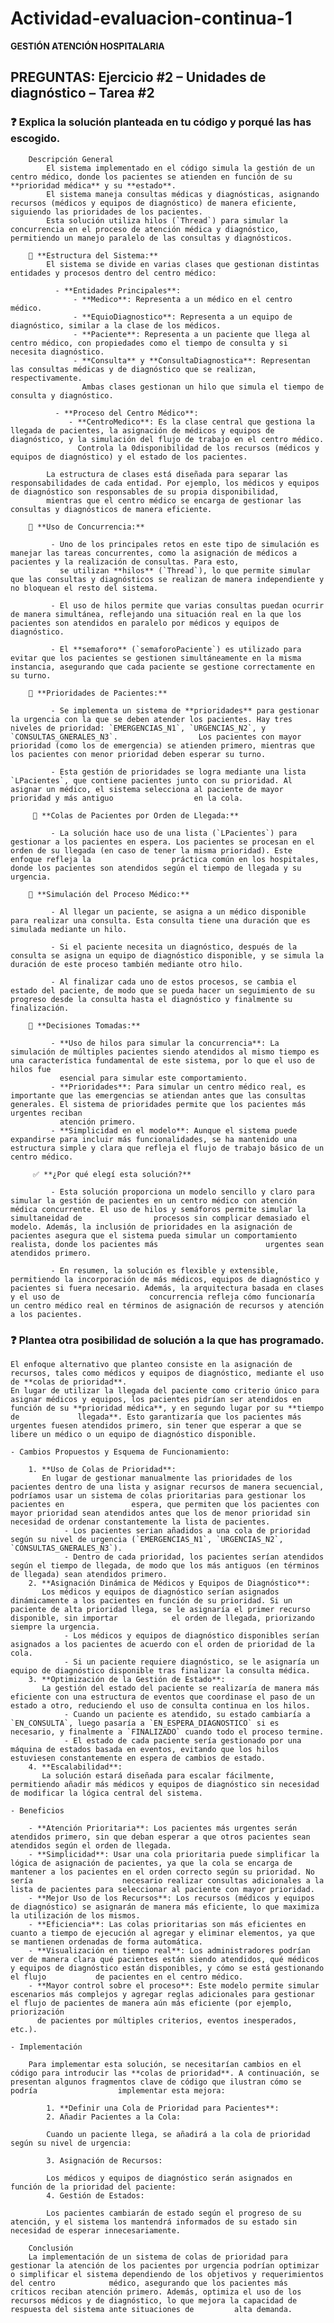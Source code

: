 # **Actividad-evaluacion-continua-1**
**GESTIÓN ATENCIÓN HOSPITALARIA**

## PREGUNTAS: Ejercicio #2 – Unidades de diagnóstico – Tarea #2

### ❓ Explica la solución planteada en tu código y porqué las has escogido.
    
        Descripción General
            El sistema implementado en el código simula la gestión de un centro médico, donde los pacientes se atienden en función de su **prioridad médica** y su **estado**. 
            El sistema maneja consultas médicas y diagnósticas, asignando recursos (médicos y equipos de diagnóstico) de manera eficiente, siguiendo las prioridades de los pacientes. 
            Esta solución utiliza hilos (`Thread`) para simular la concurrencia en el proceso de atención médica y diagnóstico, permitiendo un manejo paralelo de las consultas y diagnósticos.
        
        📌 **Estructura del Sistema:**
            El sistema se divide en varias clases que gestionan distintas entidades y procesos dentro del centro médico:
            
              - **Entidades Principales**:
                  - **Medico**: Representa a un médico en el centro médico.
                  - **EquioDiagnostico**: Representa a un equipo de diagnóstico, similar a la clase de los médicos.
                  - **Paciente**: Representa a un paciente que llega al centro médico, con propiedades como el tiempo de consulta y si necesita diagnóstico.
                  - **Consulta** y **ConsultaDiagnostica**: Representan las consultas médicas y de diagnóstico que se realizan, respectivamente. 
                    Ambas clases gestionan un hilo que simula el tiempo de consulta y diagnóstico.

              - **Proceso del Centro Médico**:
                 - **CentroMedico**: Es la clase central que gestiona la llegada de pacientes, la asignación de médicos y equipos de diagnóstico, y la simulación del flujo de trabajo en el centro médico. 
                   Controla la 0disponibilidad de los recursos (médicos y equipos de diagnóstico) y el estado de los pacientes.
   
            La estructura de clases está diseñada para separar las responsabilidades de cada entidad. Por ejemplo, los médicos y equipos de diagnóstico son responsables de su propia disponibilidad, 
            mientras que el centro médico se encarga de gestionar las consultas y diagnósticos de manera eficiente.
            
        📌 **Uso de Concurrencia:**

             - Uno de los principales retos en este tipo de simulación es manejar las tareas concurrentes, como la asignación de médicos a pacientes y la realización de consultas. Para esto, 
               se utilizan **hilos** (`Thread`), lo que permite simular que las consultas y diagnósticos se realizan de manera independiente y no bloquean el resto del sistema.
   
             - El uso de hilos permite que varias consultas puedan ocurrir de manera simultánea, reflejando una situación real en la que los pacientes son atendidos en paralelo por médicos y equipos de diagnóstico. 

             - El **semaforo** (`semaforoPaciente`) es utilizado para evitar que los pacientes se gestionen simultáneamente en la misma instancia, asegurando que cada paciente se gestione correctamente en su turno.

        📌 **Prioridades de Pacientes:**

             - Se implementa un sistema de **prioridades** para gestionar la urgencia con la que se deben atender los pacientes. Hay tres niveles de prioridad: `EMERGENCIAS_N1`, `URGENCIAS_N2`, y `CONSULTAS_GNERALES_N3`.                  Los pacientes con mayor prioridad (como los de emergencia) se atienden primero, mientras que los pacientes con menor prioridad deben esperar su turno.

             - Esta gestión de prioridades se logra mediante una lista `LPacientes`, que contiene pacientes junto con su prioridad. Al asignar un médico, el sistema selecciona al paciente de mayor prioridad y más antiguo                  en la cola.
             
         📌 **Colas de Pacientes por Orden de Llegada:**
         
             - La solución hace uso de una lista (`LPacientes`) para gestionar a los pacientes en espera. Los pacientes se procesan en el orden de su llegada (en caso de tener la misma prioridad). Este enfoque refleja la                  práctica común en los hospitales, donde los pacientes son atendidos según el tiempo de llegada y su urgencia.

        📌 **Simulación del Proceso Médico:**

             - Al llegar un paciente, se asigna a un médico disponible para realizar una consulta. Esta consulta tiene una duración que es simulada mediante un hilo.
   
             - Si el paciente necesita un diagnóstico, después de la consulta se asigna un equipo de diagnóstico disponible, y se simula la duración de este proceso también mediante otro hilo.

             - Al finalizar cada uno de estos procesos, se cambia el estado del paciente, de modo que se pueda hacer un seguimiento de su progreso desde la consulta hasta el diagnóstico y finalmente su finalización.

        📌 **Decisiones Tomadas:**

             - **Uso de hilos para simular la concurrencia**: La simulación de múltiples pacientes siendo atendidos al mismo tiempo es una característica fundamental de este sistema, por lo que el uso de hilos fue       
               esencial para simular este comportamiento.
             - **Prioridades**: Para simular un centro médico real, es importante que las emergencias se atiendan antes que las consultas generales. El sistema de prioridades permite que los pacientes más urgentes reciban 
               atención primero.
             - **Simplicidad en el modelo**: Aunque el sistema puede expandirse para incluir más funcionalidades, se ha mantenido una estructura simple y clara que refleja el flujo de trabajo básico de un centro médico.

         ✅ **¿Por qué elegí esta solución?**

             - Esta solución proporciona un modelo sencillo y claro para simular la gestión de pacientes en un centro médico con atención médica concurrente. El uso de hilos y semáforos permite simular la simultaneidad de                procesos sin complicar demasiado el modelo. Además, la inclusión de prioridades en la asignación de pacientes asegura que el sistema pueda simular un comportamiento realista, donde los pacientes más                        urgentes sean atendidos primero.

             - En resumen, la solución es flexible y extensible, permitiendo la incorporación de más médicos, equipos de diagnóstico y pacientes si fuera necesario. Además, la arquitectura basada en clases y el uso de                    concurrencia refleja cómo funcionaría un centro médico real en términos de asignación de recursos y atención a los pacientes.

### ❓ Plantea otra posibilidad de solución a la que has programado.

    El enfoque alternativo que planteo consiste en la asignación de recursos, tales como médicos y equipos de diagnóstico, mediante el uso de **colas de prioridad**. 
    En lugar de utilizar la llegada del paciente como criterio único para asignar médicos y equipos, los pacientes pidrían ser atendidos en función de su **prioridad médica**, y en segundo lugar por su **tiempo de             llegada**. Esto garantizaría que los pacientes más urgentes fuesen atendidos primero, sin tener que esperar a que se libere un médico o un equipo de diagnóstico disponible.

    - Cambios Propuestos y Esquema de Funcionamiento:

        1. **Uso de Colas de Prioridad**:
           En lugar de gestionar manualmente las prioridades de los pacientes dentro de una lista y asignar recursos de manera secuencial, podríamos usar un sistema de colas prioritarias para gestionar los pacientes en               espera, que permiten que los pacientes con mayor prioridad sean atendidos antes que los de menor prioridad sin necesidad de ordenar constantemente la lista de pacientes. 
                - Los pacientes serian añadidos a una cola de prioridad según su nivel de urgencia (`EMERGENCIAS_N1`, `URGENCIAS_N2`, `CONSULTAS_GNERALES_N3`).
                - Dentro de cada prioridad, los pacientes serían atendidos según el tiempo de llegada, de modo que los más antiguos (en términos de llegada) sean atendidos primero.
        2. **Asignación Dinámica de Médicos y Equipos de Diagnóstico**:
           Los médicos y equipos de diagnóstico serían asignados dinámicamente a los pacientes en función de su prioridad. Si un paciente de alta prioridad llega, se le asignaría el primer recurso disponible, sin importar            el orden de llegada, priorizando siempre la urgencia.
                - Los médicos y equipos de diagnóstico disponibles serían asignados a los pacientes de acuerdo con el orden de prioridad de la cola.
                - Si un paciente requiere diagnóstico, se le asignaría un equipo de diagnóstico disponible tras finalizar la consulta médica.
        3. **Optimización de la Gestión de Estado**:
           La gestión del estado del paciente se realizaría de manera más eficiente con una estructura de eventos que coordinase el paso de un estado a otro, reduciendo el uso de consulta continua en los hilos.
                - Cuando un paciente es atendido, su estado cambiaría a `EN_CONSULTA`, luego pasaría a `EN_ESPERA_DIAGNOSTICO` si es necesario, y finalmente a `FINALIZADO` cuando todo el proceso termine.
                - El estado de cada paciente sería gestionado por una máquina de estados basada en eventos, evitando que los hilos estuviesen constantemente en espera de cambios de estado.
        4. **Escalabilidad**:
           La solución estará diseñada para escalar fácilmente, permitiendo añadir más médicos y equipos de diagnóstico sin necesidad de modificar la lógica central del sistema.

    - Beneficios

        - **Atención Prioritaria**: Los pacientes más urgentes serán atendidos primero, sin que deban esperar a que otros pacientes sean atendidos según el orden de llegada.
        - **Simplicidad**: Usar una cola prioritaria puede simplificar la lógica de asignación de pacientes, ya que la cola se encarga de mantener a los pacientes en el orden correcto según su prioridad. No sería                    necesario realizar consultas adicionales a la lista de pacientes para seleccionar al paciente con mayor prioridad.
        - **Mejor Uso de los Recursos**: Los recursos (médicos y equipos de diagnóstico) se asignarán de manera más eficiente, lo que maximiza la utilización de los mismos.
        - **Eficiencia**: Las colas prioritarias son más eficientes en cuanto a tiempo de ejecución al agregar y eliminar elementos, ya que se mantienen ordenadas de forma automática.
        - **Visualización en tiempo real**: Los administradores podrían ver de manera clara qué pacientes están siendo atendidos, qué médicos y equipos de diagnóstico están disponibles, y cómo se está gestionando el flujo           de pacientes en el centro médico.
        - **Mayor control sobre el proceso**: Este modelo permite simular escenarios más complejos y agregar reglas adicionales para gestionar el flujo de pacientes de manera aún más eficiente (por ejemplo, priorización 
          de pacientes por múltiples criterios, eventos inesperados, etc.).
     
    - Implementación

        Para implementar esta solución, se necesitarían cambios en el código para introducir las **colas de prioridad**. A continuación, se presentan algunos fragmentos clave de código que ilustran cómo se podría                  implementar esta mejora:

            1. **Definir una Cola de Prioridad para Pacientes**:
            2. Añadir Pacientes a la Cola:
        
            Cuando un paciente llega, se añadirá a la cola de prioridad según su nivel de urgencia:
           
            3. Asignación de Recursos:
        
            Los médicos y equipos de diagnóstico serán asignados en función de la prioridad del paciente:
            4. Gestión de Estados:
        
            Los pacientes cambiarán de estado según el progreso de su atención, y el sistema los mantendrá informados de su estado sin necesidad de esperar innecesariamente.     
        
        Conclusión
        La implementación de un sistema de colas de prioridad para gestionar la atención de los pacientes por urgencia podrían optimizar o simplificar el sistema dependiendo de los objetivos y requerimientos del centro            médico, asegurando que los pacientes más críticos reciban atención primero. Además, optimiza el uso de los recursos médicos y de diagnóstico, lo que mejora la capacidad de respuesta del sistema ante situaciones de         alta demanda.



